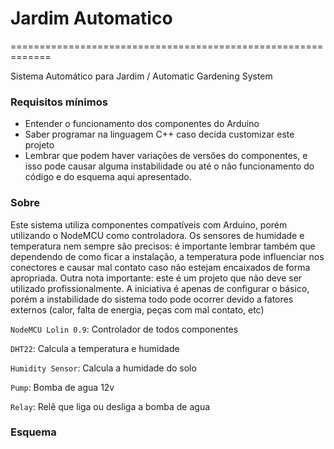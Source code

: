# Jardim Automatico
=============================================================

Sistema Automático para Jardim / Automatic Gardening System

### Requisitos mínimos ###
- Entender o funcionamento dos componentes do Arduino
- Saber programar na linguagem C++ caso decida customizar este projeto
- Lembrar que podem haver variações de versões do componentes, e isso pode causar alguma instabilidade ou até o não funcionamento do código e do esquema aqui apresentado.

### Sobre ###
Este sistema utiliza componentes compatíveis com Arduino, porém utilizando o NodeMCU como controladora. Os sensores de humidade e temperatura nem sempre são precisos: é importante lembrar também que dependendo de como ficar a instalação, a temperatura pode influenciar nos conectores e causar mal contato caso não estejam encaixados de forma apropriada.
Outra nota importante: este é um projeto que não deve ser utilizado profissionalmente. A iniciativa é apenas de configurar o básico, porém a instabilidade do sistema todo pode ocorrer devido a fatores externos (calor, falta de energia, peças com mal contato, etc)


```NodeMCU Lolin 0.9```: Controlador de todos componentes

```DHT22```: Calcula a temperatura e humidade

```Humidity Sensor```: Calcula a humidade do solo

```Pump```: Bomba de agua 12v

```Relay```: Relê que liga ou desliga a bomba de agua

### Esquema ###
